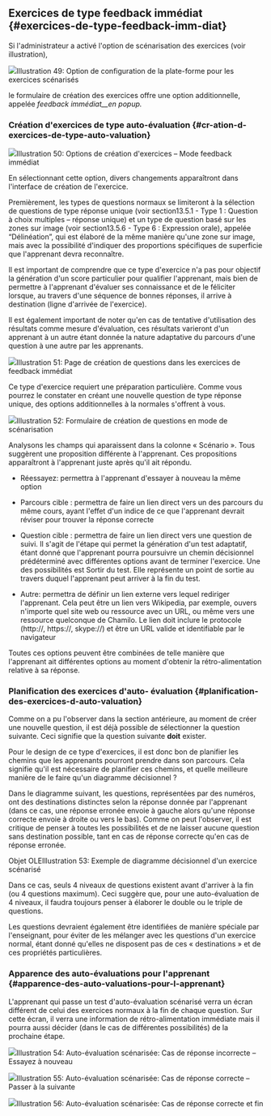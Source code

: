 ## Exercices de type feedback immédiat {#exercices-de-type-feedback-imm-diat}

Si l&#039;administrateur a activé l&#039;option de scénarisation des exercices (voir illustration),

![](../assets/image69.png)Illustration 49: Option de configuration de la plate-forme pour les exercices scénarisés

le formulaire de création des exercices offre une option additionnelle, appelée _feedback immédiat__en popup._

### Création d&#039;exercices de type auto-évaluation {#cr-ation-d-exercices-de-type-auto-valuation}

![](../assets/image70.png)Illustration 50: Options de création d&#039;exercices – Mode feedback immédiat

En sélectionnant cette option, divers changements apparaîtront dans l&#039;interface de création de l&#039;exercice.

Premièrement, les types de questions normaux se limiteront à la sélection de questions de type réponse unique (voir section13.5.1 - Type 1 : Question à choix multiples – réponse unique) et un type de question basé sur les zones sur image (voir section13.5.6 - Type 6 : Expression orale), appelée “Délinéation”, qui est élaboré de la même manière qu&#039;une zone sur image, mais avec la possibilité d&#039;indiquer des proportions spécifiques de superficie que l&#039;apprenant devra reconnaître.

Il est important de comprendre que ce type d&#039;exercice n&#039;a pas pour objectif la génération d&#039;un score particulier pour qualifier l&#039;apprenant, mais bien de permettre à l&#039;apprenant d&#039;évaluer ses connaissance et de le féliciter lorsque, au travers d&#039;une séquence de bonnes réponses, il arrive à destination (ligne d&#039;arrivée de l&#039;exercice).

Il est également important de noter qu&#039;en cas de tentative d&#039;utilisation des résultats comme mesure d&#039;évaluation, ces résultats varieront d&#039;un apprenant à un autre étant donnée la nature adaptative du parcours d&#039;une question à une autre par les apprenants.

![](../assets/image71.png)Illustration 51: Page de création de questions dans les exercices de feedback immédiat

Ce type d&#039;exercice requiert une préparation particulière. Comme vous pourrez le constater en créant une nouvelle question de type réponse unique, des options additionnelles à la normales s&#039;offrent à vous.

![](../assets/image72.png)Illustration 52: Formulaire de création de questions en mode de scénarisation

Analysons les champs qui aparaissent dans la colonne « Scénario ». Tous suggèrent une proposition différente à l&#039;apprenant. Ces propositions apparaîtront à l&#039;apprenant juste après qu&#039;il ait répondu.

*   Réessayez: permettra à l&#039;apprenant d&#039;essayer à nouveau la même option

*   Parcours cible : permettra de faire un lien direct vers un des parcours du même cours, ayant l&#039;effet d&#039;un indice de ce que l&#039;apprenant devrait réviser pour trouver la réponse correcte

*   Question cible : permettra de faire un lien direct vers une question de suivi. Il s&#039;agit de l&#039;étape qui permet la génération d&#039;un test adaptatif, étant donné que l&#039;apprenant pourra poursuivre un chemin décisionnel prédéterminé avec différentes options avant de terminer l&#039;exercice. Une des possibilités est Sortir du test. Elle représente un point de sortie au travers duquel l&#039;apprenant peut arriver à la fin du test.

*   Autre: permettra de définir un lien externe vers lequel rediriger l&#039;apprenant. Cela peut être un lien vers Wikipedia, par exemple, ouvers n&#039;importe quel site web ou ressource avec un URL, ou même vers une ressource quelconque de Chamilo. Le lien doit inclure le protocole (http://, https://, skype://) et être un URL valide et identifiable par le navigateur

Toutes ces options peuvent être combinées de telle manière que l&#039;apprenant ait différentes options au moment d&#039;obtenir la rétro-alimentation relative à sa réponse.

### Planification des exercices d&#039;auto- évaluation {#planification-des-exercices-d-auto-valuation}

Comme on a pu l&#039;observer dans la section antérieure, au moment de créer une nouvelle question, il est déjà possible de sélectionner la question suivante. Ceci signifie que la question suivante **doit** exister.

Pour le design de ce type d&#039;exercices, il est donc bon de planifier les chemins que les apprenants pourront prendre dans son parcours. Cela signifie qu&#039;il est nécessaire de planifier ces chemins, et quelle meilleure manière de le faire qu&#039;un diagramme décisionnel ?

Dans le diagramme suivant, les questions, représentées par des numéros, ont des destinations distinctes selon la réponse donnée par l&#039;apprenant (dans ce cas, une réponse erronée envoie à gauche alors qu&#039;une réponse correcte envoie à droite ou vers le bas). Comme on peut l&#039;observer, il est critique de penser à toutes les possibilités et de ne laisser aucune question sans destination possible, tant en cas de réponse correcte qu&#039;en cas de réponse erronée.

Objet OLEIllustration 53: Exemple de diagramme décisionnel d&#039;un exercice scénarisé

Dans ce cas, seuls 4 niveaux de questions existent avant d&#039;arriver à la fin (ou 4 questions maximum). Ceci suggère que, pour une auto-évaluation de 4 niveaux, il faudra toujours penser à élaborer le double ou le triple de questions.

Les questions devraient également être identifiées de manière spéciale par l&#039;enseignant, pour éviter de les mélanger avec les questions d&#039;un exercice normal, étant donné qu&#039;elles ne disposent pas de ces « destinations » et de ces propriétés particulières.

### Apparence des auto-évaluations pour l&#039;apprenant {#apparence-des-auto-valuations-pour-l-apprenant}

L&#039;apprenant qui passe un test d&#039;auto-évaluation scénarisé verra un écran différent de celui des exercices normaux à la fin de chaque question. Sur cette écran, il verra une information de rétro-alimentation immédiate mais il pourra aussi décider (dans le cas de différentes possibilités) de la prochaine étape.

![](../assets/image73.png)Illustration 54: Auto-évaluation scénarisée: Cas de réponse incorrecte – Essayez à nouveau

![](../assets/image74.png)Illustration 55: Auto-évaluation scénarisée: Cas de réponse correcte – Passer à la suivante

![](../assets/image75.png)Illustration 56: Auto-évaluation scénarisée: Cas de réponse correcte et fin